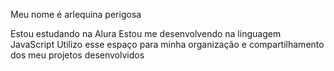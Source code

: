 Meu nome é arlequina perigosa

Estou estudando na Alura
Estou me desenvolvendo na linguagem JavaScript
Utilizo esse espaço para minha organização e compartilhamento dos meu projetos desenvolvidos
